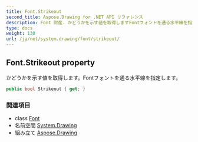 ```yaml
---
title: Font.Strikeout
second_title: Aspose.Drawing for .NET API リファレンス
description: Font 財産. かどうかを示す値を取得しますFontフォントを通る水平線を指定します
type: docs
weight: 130
url: /ja/net/system.drawing/font/strikeout/
---
```

## Font.Strikeout property

かどうかを示す値を取得します。Fontフォントを通る水平線を指定します。

```csharp
public bool Strikeout { get; }
```

### 関連項目

* class [Font](../)
* 名前空間 [System.Drawing](../../font/)
* 組み立て [Aspose.Drawing](../../../)



